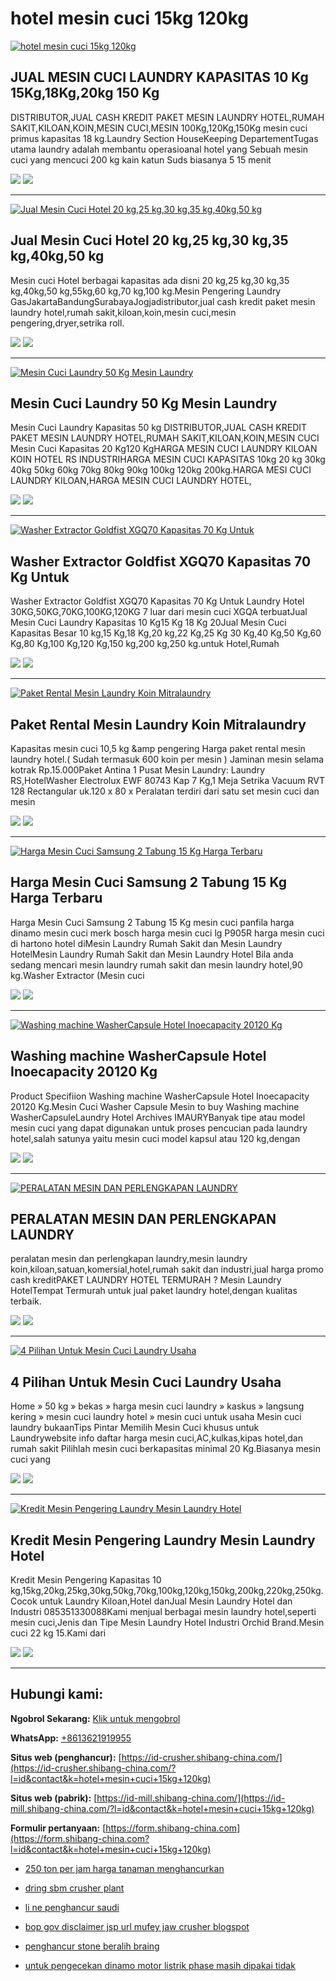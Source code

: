 # hotel mesin cuci 15kg 120kg

<a href="https://swt.shibang-china.com/?l=id&img&k=hotel+mesin+cuci+15kg+120kg" target="_blank">![hotel mesin cuci 15kg 120kg](http://static.shibang-china.com/all-800x300/1348.jpg)</a>

## JUAL MESIN CUCI LAUNDRY KAPASITAS 10 Kg 15Kg,18Kg,20kg 150 Kg
DISTRIBUTOR,JUAL CASH KREDIT PAKET MESIN LAUNDRY HOTEL,RUMAH SAKIT,KILOAN,KOIN,MESIN CUCI,MESIN 100Kg,120Kg,150Kg mesin cuci primus kapasitas 18 kg.Laundry Section HouseKeeping DepartementTugas utama laundry adalah membantu operasioanal hotel yang Sebuah mesin cuci yang mencuci 200 kg kain katun Suds biasanya 5 15 menit


<a href="https://whatsapp.shibangsoft.com/WhatsApp.php" target="_blank" title="WhatsApp">![](http://static.shibang-china.com/icon/whatsapp.png)</a> <a href="https://swt.shibang-china.com/?l=id&icon&k=hotel+mesin+cuci+15kg+120kg" target="_blank">![](http://static.shibang-china.com/icon/chat-id.png)</a>

---

<a href="https://swt.shibang-china.com/?l=id&img&k=hotel+mesin+cuci+15kg+120kg" target="_blank">![Jual Mesin Cuci Hotel 20 kg,25 kg,30 kg,35 kg,40kg,50 kg](http://static.shibang-china.com/all-800x300/255.jpg)</a>

## Jual Mesin Cuci Hotel 20 kg,25 kg,30 kg,35 kg,40kg,50 kg
Mesin cuci Hotel berbagai kapasitas ada disni 20 kg,25 kg,30 kg,35 kg,40kg,50 kg,55kg,60 kg,70 kg,100 kg.Mesin Pengering Laundry GasJakartaBandungSurabayaJogjadistributor,jual cash kredit paket mesin laundry hotel,rumah sakit,kiloan,koin,mesin cuci,mesin pengering,dryer,setrika roll.


<a href="https://whatsapp.shibangsoft.com/WhatsApp.php" target="_blank" title="WhatsApp">![](http://static.shibang-china.com/icon/whatsapp.png)</a> <a href="https://swt.shibang-china.com/?l=id&icon&k=hotel+mesin+cuci+15kg+120kg" target="_blank">![](http://static.shibang-china.com/icon/chat-id.png)</a>

---

<a href="https://swt.shibang-china.com/?l=id&img&k=hotel+mesin+cuci+15kg+120kg" target="_blank">![Mesin Cuci Laundry 50 Kg Mesin Laundry](http://static.shibang-china.com/all-800x300/1378.jpg)</a>

## Mesin Cuci Laundry 50 Kg Mesin Laundry
Mesin Cuci Laundry Kapasitas 50 kg DISTRIBUTOR,JUAL CASH KREDIT PAKET MESIN LAUNDRY HOTEL,RUMAH SAKIT,KILOAN,KOIN,MESIN CUCI Mesin Cuci Kapasitas 20 Kg120 KgHARGA MESIN CUCI LAUNDRY KILOAN KOIN HOTEL RS INDUSTRIHARGA MESIN CUCI KAPASITAS 10kg 20 kg 30kg 40kg 50kg 60kg 70kg 80kg 90kg 100kg 120kg 200kg.HARGA MESI CUCI LAUNDRY KILOAN,HARGA MESIN CUCI LAUNDRY HOTEL,


<a href="https://whatsapp.shibangsoft.com/WhatsApp.php" target="_blank" title="WhatsApp">![](http://static.shibang-china.com/icon/whatsapp.png)</a> <a href="https://swt.shibang-china.com/?l=id&icon&k=hotel+mesin+cuci+15kg+120kg" target="_blank">![](http://static.shibang-china.com/icon/chat-id.png)</a>

---

<a href="https://swt.shibang-china.com/?l=id&img&k=hotel+mesin+cuci+15kg+120kg" target="_blank">![Washer Extractor Goldfist XGQ70 Kapasitas 70 Kg Untuk](http://static.shibang-china.com/all-800x300/650.jpg)</a>

## Washer Extractor Goldfist XGQ70 Kapasitas 70 Kg Untuk
Washer Extractor Goldfist XGQ70 Kapasitas 70 Kg Untuk Laundry Hotel 30KG,50KG,70KG,100KG,120KG 7 luar dari mesin cuci XGQA terbuatJual Mesin Cuci Laundry Kapasitas 10 Kg15 Kg 18 Kg 20Jual Mesin Cuci Kapasitas Besar 10 kg,15 Kg,18 Kg,20 kg,22 Kg,25 Kg 30 Kg,40 Kg,50 Kg,60 Kg,80 Kg,100 Kg,120 Kg,150 kg,200 kg,250 kg.untuk Hotel,Rumah


<a href="https://whatsapp.shibangsoft.com/WhatsApp.php" target="_blank" title="WhatsApp">![](http://static.shibang-china.com/icon/whatsapp.png)</a> <a href="https://swt.shibang-china.com/?l=id&icon&k=hotel+mesin+cuci+15kg+120kg" target="_blank">![](http://static.shibang-china.com/icon/chat-id.png)</a>

---

<a href="https://swt.shibang-china.com/?l=id&img&k=hotel+mesin+cuci+15kg+120kg" target="_blank">![Paket Rental Mesin Laundry Koin Mitralaundry](http://static.shibang-china.com/all-800x300/890.jpg)</a>

## Paket Rental Mesin Laundry Koin Mitralaundry
Kapasitas mesin cuci 10,5 kg &amp pengering Harga paket rental mesin laundry hotel.( Sudah termasuk 600 koin per mesin ) Jaminan mesin selama kotrak Rp.15.000Paket Antina 1 Pusat Mesin Laundry: Laundry RS,HotelWasher Electrolux EWF 80743 Kap 7 Kg,1 Meja Setrika Vacuum RVT 128 Rectangular uk.120 x 80 x Peralatan terdiri dari satu set mesin cuci dan mesin


<a href="https://whatsapp.shibangsoft.com/WhatsApp.php" target="_blank" title="WhatsApp">![](http://static.shibang-china.com/icon/whatsapp.png)</a> <a href="https://swt.shibang-china.com/?l=id&icon&k=hotel+mesin+cuci+15kg+120kg" target="_blank">![](http://static.shibang-china.com/icon/chat-id.png)</a>

---

<a href="https://swt.shibang-china.com/?l=id&img&k=hotel+mesin+cuci+15kg+120kg" target="_blank">![Harga Mesin Cuci Samsung 2 Tabung 15 Kg Harga Terbaru](http://static.shibang-china.com/all-800x300/738.jpg)</a>

## Harga Mesin Cuci Samsung 2 Tabung 15 Kg Harga Terbaru
Harga Mesin Cuci Samsung 2 Tabung 15 Kg mesin cuci panfila harga dinamo mesin cuci merk bosch harga mesin cuci lg P905R harga mesin cuci di hartono hotel diMesin Laundry Rumah Sakit dan Mesin Laundry HotelMesin Laundry Rumah Sakit dan Mesin Laundry Hotel Bila anda sedang mencari mesin laundry rumah sakit dan mesin laundry hotel,90 kg.Washer Extractor (Mesin cuci


<a href="https://whatsapp.shibangsoft.com/WhatsApp.php" target="_blank" title="WhatsApp">![](http://static.shibang-china.com/icon/whatsapp.png)</a> <a href="https://swt.shibang-china.com/?l=id&icon&k=hotel+mesin+cuci+15kg+120kg" target="_blank">![](http://static.shibang-china.com/icon/chat-id.png)</a>

---

<a href="https://swt.shibang-china.com/?l=id&img&k=hotel+mesin+cuci+15kg+120kg" target="_blank">![Washing machine WasherCapsule Hotel Inoecapacity 20120 Kg](http://static.shibang-china.com/all-800x300/220.jpg)</a>

## Washing machine WasherCapsule Hotel Inoecapacity 20120 Kg
Product Specifiion Washing machine WasherCapsule Hotel Inoecapacity 20120 Kg.Mesin Cuci Washer Capsule Mesin to buy Washing machine WasherCapsuleLaundry Hotel Archives IMAURYBanyak tipe atau model mesin cuci yang dapat digunakan untuk proses pencucian pada laundry hotel,salah satunya yaitu mesin cuci model kapsul atau 120 kg,dengan


<a href="https://whatsapp.shibangsoft.com/WhatsApp.php" target="_blank" title="WhatsApp">![](http://static.shibang-china.com/icon/whatsapp.png)</a> <a href="https://swt.shibang-china.com/?l=id&icon&k=hotel+mesin+cuci+15kg+120kg" target="_blank">![](http://static.shibang-china.com/icon/chat-id.png)</a>

---

<a href="https://swt.shibang-china.com/?l=id&img&k=hotel+mesin+cuci+15kg+120kg" target="_blank">![PERALATAN MESIN DAN PERLENGKAPAN LAUNDRY](http://static.shibang-china.com/all-800x300/1354.jpg)</a>

## PERALATAN MESIN DAN PERLENGKAPAN LAUNDRY
peralatan mesin dan perlengkapan laundry,mesin laundry koin,kiloan,satuan,komersial,hotel,rumah sakit dan industri,jual harga promo cash kreditPAKET LAUNDRY HOTEL TERMURAH ? Mesin Laundry HotelTempat Termurah untuk jual paket laundry hotel,dengan kualitas terbaik.


<a href="https://whatsapp.shibangsoft.com/WhatsApp.php" target="_blank" title="WhatsApp">![](http://static.shibang-china.com/icon/whatsapp.png)</a> <a href="https://swt.shibang-china.com/?l=id&icon&k=hotel+mesin+cuci+15kg+120kg" target="_blank">![](http://static.shibang-china.com/icon/chat-id.png)</a>

---

<a href="https://swt.shibang-china.com/?l=id&img&k=hotel+mesin+cuci+15kg+120kg" target="_blank">![4 Pilihan Untuk Mesin Cuci Laundry Usaha](http://static.shibang-china.com/all-800x300/673.jpg)</a>

## 4 Pilihan Untuk Mesin Cuci Laundry Usaha
Home » 50 kg » bekas » harga mesin cuci laundry » kaskus » langsung kering » mesin cuci laundry hotel » mesin cuci untuk usaha Mesin cuci laundry bukaanTips Pintar Memilih Mesin Cuci khusus untuk Laundrywebsite info daftar harga mesin cuci,AC,kulkas,kipas hotel,dan rumah sakit Pilihlah mesin cuci berkapasitas minimal 20 Kg.Biasanya mesin cuci yang


<a href="https://whatsapp.shibangsoft.com/WhatsApp.php" target="_blank" title="WhatsApp">![](http://static.shibang-china.com/icon/whatsapp.png)</a> <a href="https://swt.shibang-china.com/?l=id&icon&k=hotel+mesin+cuci+15kg+120kg" target="_blank">![](http://static.shibang-china.com/icon/chat-id.png)</a>

---

<a href="https://swt.shibang-china.com/?l=id&img&k=hotel+mesin+cuci+15kg+120kg" target="_blank">![Kredit Mesin Pengering Laundry Mesin Laundry Hotel](http://static.shibang-china.com/all-800x300/1354.jpg)</a>

## Kredit Mesin Pengering Laundry Mesin Laundry Hotel
Kredit Mesin Pengering Kapasitas 10 kg,15kg,20kg,25kg,30kg,50kg,70kg,100kg,120kg,150kg,200kg,220kg,250kg.Cocok untuk Laundry Kiloan,Hotel danJual Mesin Laundry Hotel dan Industri 085351330088Kami menjual berbagai mesin laundry hotel,seperti mesin cuci,Jenis dan Tipe Mesin Laundry Hotel Industri Orchid Brand.Mesin cuci 22 kg 15.Kami dari


<a href="https://whatsapp.shibangsoft.com/WhatsApp.php" target="_blank" title="WhatsApp">![](http://static.shibang-china.com/icon/whatsapp.png)</a> <a href="https://swt.shibang-china.com/?l=id&icon&k=hotel+mesin+cuci+15kg+120kg" target="_blank">![](http://static.shibang-china.com/icon/chat-id.png)</a>

---
## Hubungi kami:

**Ngobrol Sekarang:** [Klik untuk mengobrol](https://swt.shibang-china.com?l=id&contact&k=hotel+mesin+cuci+15kg+120kg)

**WhatsApp:**  [+8613621919955](https://whatsapp.shibangsoft.com/WhatsApp.php)

**Situs web (penghancur):** [https://id-crusher.shibang-china.com/](https://id-crusher.shibang-china.com/?l=id&contact&k=hotel+mesin+cuci+15kg+120kg)

**Situs web (pabrik):** [https://id-mill.shibang-china.com/](https://id-mill.shibang-china.com/?l=id&contact&k=hotel+mesin+cuci+15kg+120kg)

**Formulir pertanyaan:** [https://form.shibang-china.com](https://form.shibang-china.com?l=id&contact&k=hotel+mesin+cuci+15kg+120kg)

* [250 ton per jam harga tanaman menghancurkan](../22/250%20ton%20per%20jam%20harga%20tanaman%20menghancurkan.md)

* [dring sbm crusher plant](../19/dring%20sbm%20crusher%20plant.md)

* [li ne penghancur saudi](../27/li%20ne%20penghancur%20saudi.md)

* [bop gov disclaimer jsp url mufey jaw crusher blogspot](../17/bop%20gov%20disclaimer%20jsp%20url%20mufey%20jaw%20crusher%20blogspot.md)

* [penghancur stone beralih braing](../29/penghancur%20stone%20beralih%20braing.md)

* [untuk pengecekan dinamo motor listrik phase masih dipakai tidak](../23/untuk%20pengecekan%20dinamo%20motor%20listrik%20phase%20masih%20dipakai%20tidak.md)